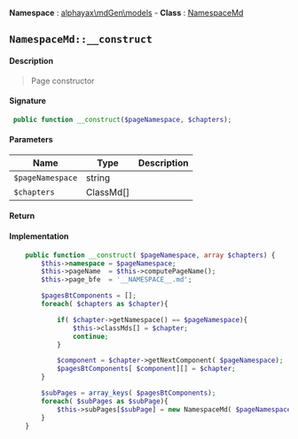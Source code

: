 **Namespace**  : [alphayax\mdGen\models](../__NAMESPACE__.md) -
**Class** : [NamespaceMd](__CLASS__.md)

## `NamespaceMd::__construct`

#### Description

> Page constructor

#### Signature

```php
 public function __construct($pageNamespace, $chapters);
```

#### Parameters

| Name | Type | Description |
|---|---|---|
| `$pageNamespace` | string |  |
| `$chapters` | ClassMd[] |  |

#### Return


#### Implementation

```php
    public function __construct( $pageNamespace, array $chapters) {
        $this->namespace = $pageNamespace;
        $this->pageName  = $this->computePageName();
        $this->page_bfe  = '__NAMESPACE__.md';

        $pagesBtComponents = [];
        foreach( $chapters as $chapter){

            if( $chapter->getNamespace() == $pageNamespace){
                $this->classMds[] = $chapter;
                continue;
            }

            $component = $chapter->getNextComponent( $pageNamespace);
            $pagesBtComponents[ $component][] = $chapter;
        }

        $subPages = array_keys( $pagesBtComponents);
        foreach( $subPages as $subPage){
            $this->subPages[$subPage] = new NamespaceMd( $pageNamespace . '\\'. $subPage, $pagesBtComponents[$subPage]);
        }
    }

```
